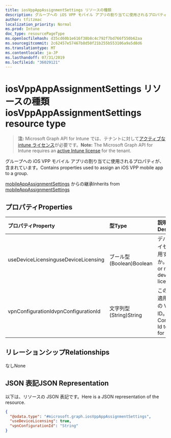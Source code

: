 ```yaml
---
title: iosVppAppAssignmentSettings リソースの種類
description: グループへの iOS VPP モバイル アプリの割り当てに使用されるプロパティが、含まれています。
author: tfitzmac
localization_priority: Normal
ms.prod: Intune
doc_type: resourcePageType
ms.openlocfilehash: d35cd60b1e616f38b8c4c792f7bd766f550b62aa
ms.sourcegitcommit: 2c62457e57467b8d50f21b255b553106a9a5d8d6
ms.translationtype: MT
ms.contentlocale: ja-JP
ms.lasthandoff: 07/31/2019
ms.locfileid: "36029121"
---
```

# <a name="iosvppappassignmentsettings-resource-type"></a><span data-ttu-id="6deab-103">iosVppAppAssignmentSettings リソースの種類</span><span class="sxs-lookup"><span data-stu-id="6deab-103">iosVppAppAssignmentSettings resource type</span></span>

> <span data-ttu-id="6deab-104">**注:** Microsoft Graph API for Intune では、テナントに対して[アクティブな intune ライセンス](https://go.microsoft.com/fwlink/?linkid=839381)が必要です。</span><span class="sxs-lookup"><span data-stu-id="6deab-104">**Note:** The Microsoft Graph API for Intune requires an [active Intune license](https://go.microsoft.com/fwlink/?linkid=839381) for the tenant.</span></span>

<span data-ttu-id="6deab-105">グループへの iOS VPP モバイル アプリの割り当てに使用されるプロパティが、含まれています。</span><span class="sxs-lookup"><span data-stu-id="6deab-105">Contains properties used to assign an iOS VPP mobile app to a group.</span></span>


<span data-ttu-id="6deab-106">[mobileAppAssignmentSettings](../resources/intune-apps-mobileappassignmentsettings.md) からの継承</span><span class="sxs-lookup"><span data-stu-id="6deab-106">Inherits from [mobileAppAssignmentSettings](../resources/intune-apps-mobileappassignmentsettings.md)</span></span>

## <a name="properties"></a><span data-ttu-id="6deab-107">プロパティ</span><span class="sxs-lookup"><span data-stu-id="6deab-107">Properties</span></span>
|<span data-ttu-id="6deab-108">プロパティ</span><span class="sxs-lookup"><span data-stu-id="6deab-108">Property</span></span>|<span data-ttu-id="6deab-109">型</span><span class="sxs-lookup"><span data-stu-id="6deab-109">Type</span></span>|<span data-ttu-id="6deab-110">説明</span><span class="sxs-lookup"><span data-stu-id="6deab-110">Description</span></span>|
|:---|:---|:---|
|<span data-ttu-id="6deab-111">useDeviceLicensing</span><span class="sxs-lookup"><span data-stu-id="6deab-111">useDeviceLicensing</span></span>|<span data-ttu-id="6deab-112">ブール型 (Boolean)</span><span class="sxs-lookup"><span data-stu-id="6deab-112">Boolean</span></span>|<span data-ttu-id="6deab-113">デバイスのライセンスを使用するかどうか。</span><span class="sxs-lookup"><span data-stu-id="6deab-113">Whether or not to use device licensing.</span></span>|
|<span data-ttu-id="6deab-114">vpnConfigurationId</span><span class="sxs-lookup"><span data-stu-id="6deab-114">vpnConfigurationId</span></span>|<span data-ttu-id="6deab-115">文字列型 (String)</span><span class="sxs-lookup"><span data-stu-id="6deab-115">String</span></span>|<span data-ttu-id="6deab-116">このアプリに適用するための VPN 構成 ID。</span><span class="sxs-lookup"><span data-stu-id="6deab-116">The VPN Configuration Id to apply for this app.</span></span>|

## <a name="relationships"></a><span data-ttu-id="6deab-117">リレーションシップ</span><span class="sxs-lookup"><span data-stu-id="6deab-117">Relationships</span></span>
<span data-ttu-id="6deab-118">なし</span><span class="sxs-lookup"><span data-stu-id="6deab-118">None</span></span>

## <a name="json-representation"></a><span data-ttu-id="6deab-119">JSON 表記</span><span class="sxs-lookup"><span data-stu-id="6deab-119">JSON Representation</span></span>
<span data-ttu-id="6deab-120">以下は、リソースの JSON 表記です。</span><span class="sxs-lookup"><span data-stu-id="6deab-120">Here is a JSON representation of the resource.</span></span>
<!-- {
  "blockType": "resource",
  "@odata.type": "microsoft.graph.iosVppAppAssignmentSettings"
}
-->
``` json
{
  "@odata.type": "#microsoft.graph.iosVppAppAssignmentSettings",
  "useDeviceLicensing": true,
  "vpnConfigurationId": "String"
}
```



